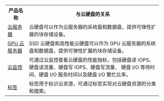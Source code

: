 <table>
	<tr>
		<th width="14%">产品名称</th>
		<th>与云硬盘的关系</th>
	</tr>
	<tr>
		<td><a href="https://cloud.tencent.com/document/product/213">云服务器</a></td>
		<td>云硬盘可以作为云服务器的系统盘和数据盘，提供可弹性扩展的块存储设备。</td>
	</tr>
		<tr>
		<td><a href="https://cloud.tencent.com/document/product/560">GPU 云服务器</a></td>
		<td>SSD 云硬盘和高性能云硬盘可以作为 GPU 云服务器的系统盘和数据盘，提供可弹性扩展的块存储设备。</td>
	</tr>
		<tr>
		<td><a href="https://cloud.tencent.com/document/product/248">云监控</a></td>
		<td>可通过云监控查看云硬盘的性能指标，包括硬盘读 IOPS、硬盘读流量、硬盘写 IOPS、硬盘写流量、	硬盘 I/O 等待时间、硬盘 I/O 服务时间以及硬盘 I/O 繁忙比率。</td>
	</tr>
		<tr>
		<td><a href="https://cloud.tencent.com/document/product/651">标签</a></td>
		<td>标签用于标识云资源，可通过标签实现对云硬盘资源的分类和搜索。</td>
	</tr>
</table>


